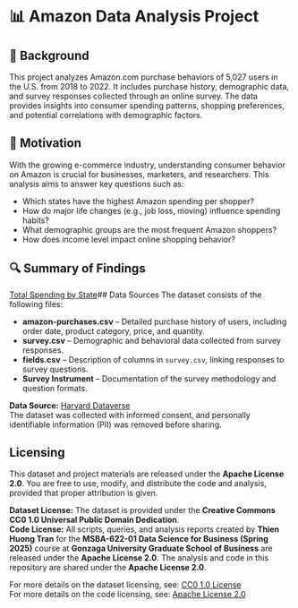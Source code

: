 # 📊 Amazon Data Analysis Project

## 📌 Background
This project analyzes Amazon.com purchase behaviors of 5,027 users in the U.S. from 2018 to 2022. It includes purchase history, demographic data, and survey responses collected through an online survey. The data provides insights into consumer spending patterns, shopping preferences, and potential correlations with demographic factors.

## 🎯 Motivation
With the growing e-commerce industry, understanding consumer behavior on Amazon is crucial for businesses, marketers, and researchers. This analysis aims to answer key questions such as:
- Which states have the highest Amazon spending per shopper?
- How do major life changes (e.g., job loss, moving) influence spending habits?
- What demographic groups are the most frequent Amazon shoppers?
- How does income level impact online shopping behavior?

## 🔍 Summary of Findings
[Total Spending by State](https://github.com/ttran1216/Amazon_Survey_Analysis/blob/main/image/Total%20Spending%20by%20State.png)## Data Sources
The dataset consists of the following files:
- **amazon-purchases.csv** – Detailed purchase history of users, including order date, product category, price, and quantity.
- **survey.csv** – Demographic and behavioral data collected from survey responses.
- **fields.csv** – Description of columns in `survey.csv`, linking responses to survey questions.
- **Survey Instrument** – Documentation of the survey methodology and question formats.

**Data Source:** [Harvard Dataverse](https://dataverse.harvard.edu/dataset.xhtml?persistentId=doi:10.7910/DVN/YGLYDY)  
The dataset was collected with informed consent, and personally identifiable information (PII) was removed before sharing.

## Licensing
This dataset and project materials are released under the **Apache License 2.0**. You are free to use, modify, and distribute the code and analysis, provided that proper attribution is given.

**Dataset License:** The dataset is provided under the **Creative Commons CC0 1.0 Universal Public Domain Dedication**.  
**Code License:** All scripts, queries, and analysis reports created by **Thien Huong Tran** for the **MSBA-622-01 Data Science for Business (Spring 2025)** course at **Gonzaga University Graduate School of Business** are released under the **Apache License 2.0**. The analysis and code in this repository are shared under the **Apache License 2.0**.

For more details on the dataset licensing, see: [CC0 1.0 License](https://creativecommons.org/publicdomain/zero/1.0/)  
For more details on the code licensing, see: [Apache License 2.0](https://www.apache.org/licenses/LICENSE-2.0)


